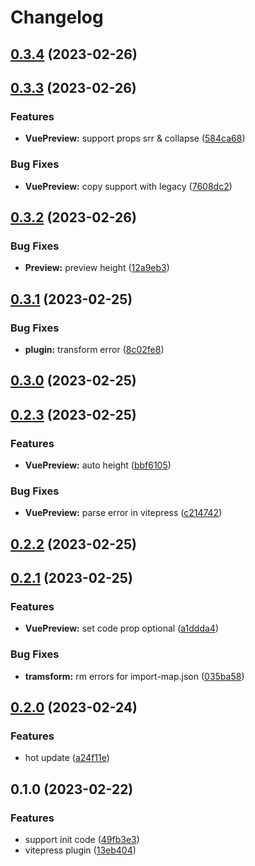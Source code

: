 # Changelog

## [0.3.4](https://github.com/liting-yes/vite-plugin-vue-preview/compare/0.3.3...0.3.4) (2023-02-26)

## [0.3.3](https://github.com/liting-yes/vite-plugin-vue-preview/compare/0.3.2...0.3.3) (2023-02-26)


### Features

* **VuePreview:** support props srr & collapse ([584ca68](https://github.com/liting-yes/vite-plugin-vue-preview/commit/584ca687e314e7ce77b72c71164e9de0ba30efdc))


### Bug Fixes

* **VuePreview:** copy support with legacy ([7608dc2](https://github.com/liting-yes/vite-plugin-vue-preview/commit/7608dc2d84d5628478f646af6eef559db6ad64d0))

## [0.3.2](https://github.com/liting-yes/vite-plugin-vue-preview/compare/0.3.1...0.3.2) (2023-02-26)


### Bug Fixes

* **Preview:** preview height ([12a9eb3](https://github.com/liting-yes/vite-plugin-vue-preview/commit/12a9eb34e74c4cd0725f532938c198498d3e8365))

## [0.3.1](https://github.com/liting-yes/vite-plugin-vue-preview/compare/0.3.0...0.3.1) (2023-02-25)


### Bug Fixes

* **plugin:** transform error ([8c02fe8](https://github.com/liting-yes/vite-plugin-vue-preview/commit/8c02fe8083ee73b04ac895fb4dec2b72304634af))

## [0.3.0](https://github.com/liting-yes/vite-plugin-vue-preview/compare/0.2.3...0.3.0) (2023-02-25)

## [0.2.3](https://github.com/liting-yes/vite-plugin-vue-preview/compare/0.2.2...0.2.3) (2023-02-25)


### Features

* **VuePreview:** auto height ([bbf6105](https://github.com/liting-yes/vite-plugin-vue-preview/commit/bbf610517420d10618a6236324a2c92a258e3589))


### Bug Fixes

* **VuePreview:** parse error in vitepress ([c214742](https://github.com/liting-yes/vite-plugin-vue-preview/commit/c214742a1a40d7f4f510f32581ac713294ae750b))

## [0.2.2](https://github.com/liting-yes/vite-plugin-vue-preview/compare/0.2.1...0.2.2) (2023-02-25)

## [0.2.1](https://github.com/liting-yes/vite-plugin-vue-preview/compare/0.2.0...0.2.1) (2023-02-25)


### Features

* **VuePreview:** set code prop optional ([a1ddda4](https://github.com/liting-yes/vite-plugin-vue-preview/commit/a1ddda4e507691a746a182d451a4d9f842d7b256))


### Bug Fixes

* **tramsform:** rm errors for import-map.json ([035ba58](https://github.com/liting-yes/vite-plugin-vue-preview/commit/035ba58e8e7e930f1cba9cb16fefceaec480620e))

## [0.2.0](https://github.com/liting-yes/vite-plugin-vue-preview/compare/0.1.0...0.2.0) (2023-02-24)


### Features

* hot update ([a24f11e](https://github.com/liting-yes/vite-plugin-vue-preview/commit/a24f11eb177f4d91222f5ef11df598e027a7b231))

## 0.1.0 (2023-02-22)


### Features

* support init code ([49fb3e3](https://github.com/liting-yes/vite-plugin-vue-preview/commit/49fb3e31c91b7f79ce451770b0dfc5fea946bcde))
* vitepress plugin ([13eb404](https://github.com/liting-yes/vite-plugin-vue-preview/commit/13eb4043fb1cb103330966c41f0fb30139beec93))